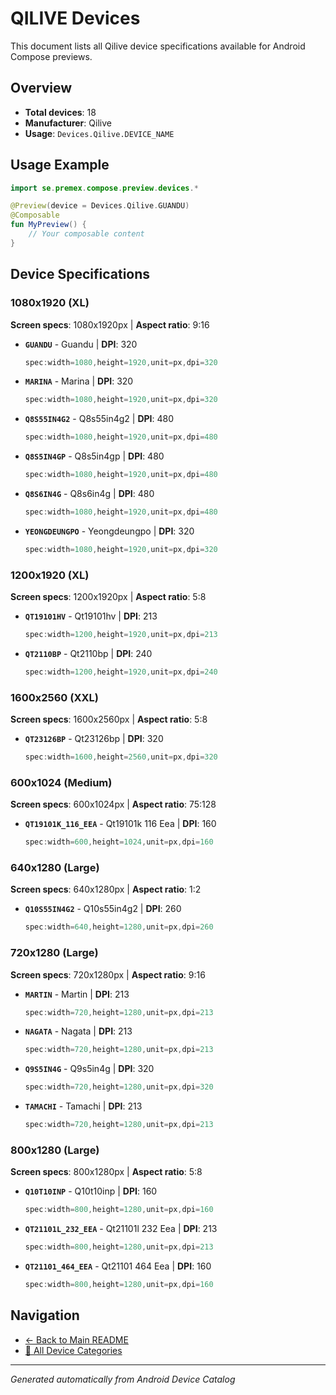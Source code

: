 # QILIVE Devices

This document lists all Qilive device specifications available for Android Compose previews.

## Overview

- **Total devices**: 18
- **Manufacturer**: Qilive
- **Usage**: `Devices.Qilive.DEVICE_NAME`

## Usage Example

```kotlin
import se.premex.compose.preview.devices.*

@Preview(device = Devices.Qilive.GUANDU)
@Composable
fun MyPreview() {
    // Your composable content
}
```

## Device Specifications

### 1080x1920 (XL)

**Screen specs**: 1080x1920px | **Aspect ratio**: 9:16

- **`GUANDU`** - Guandu | **DPI**: 320
  ```kotlin
  spec:width=1080,height=1920,unit=px,dpi=320
  ```

- **`MARINA`** - Marina | **DPI**: 320
  ```kotlin
  spec:width=1080,height=1920,unit=px,dpi=320
  ```

- **`Q8S55IN4G2`** - Q8s55in4g2 | **DPI**: 480
  ```kotlin
  spec:width=1080,height=1920,unit=px,dpi=480
  ```

- **`Q8S5IN4GP`** - Q8s5in4gp | **DPI**: 480
  ```kotlin
  spec:width=1080,height=1920,unit=px,dpi=480
  ```

- **`Q8S6IN4G`** - Q8s6in4g | **DPI**: 480
  ```kotlin
  spec:width=1080,height=1920,unit=px,dpi=480
  ```

- **`YEONGDEUNGPO`** - Yeongdeungpo | **DPI**: 320
  ```kotlin
  spec:width=1080,height=1920,unit=px,dpi=320
  ```

### 1200x1920 (XL)

**Screen specs**: 1200x1920px | **Aspect ratio**: 5:8

- **`QT19101HV`** - Qt19101hv | **DPI**: 213
  ```kotlin
  spec:width=1200,height=1920,unit=px,dpi=213
  ```

- **`QT2110BP`** - Qt2110bp | **DPI**: 240
  ```kotlin
  spec:width=1200,height=1920,unit=px,dpi=240
  ```

### 1600x2560 (XXL)

**Screen specs**: 1600x2560px | **Aspect ratio**: 5:8

- **`QT23126BP`** - Qt23126bp | **DPI**: 320
  ```kotlin
  spec:width=1600,height=2560,unit=px,dpi=320
  ```

### 600x1024 (Medium)

**Screen specs**: 600x1024px | **Aspect ratio**: 75:128

- **`QT19101K_116_EEA`** - Qt19101k 116 Eea | **DPI**: 160
  ```kotlin
  spec:width=600,height=1024,unit=px,dpi=160
  ```

### 640x1280 (Large)

**Screen specs**: 640x1280px | **Aspect ratio**: 1:2

- **`Q10S55IN4G2`** - Q10s55in4g2 | **DPI**: 260
  ```kotlin
  spec:width=640,height=1280,unit=px,dpi=260
  ```

### 720x1280 (Large)

**Screen specs**: 720x1280px | **Aspect ratio**: 9:16

- **`MARTIN`** - Martin | **DPI**: 213
  ```kotlin
  spec:width=720,height=1280,unit=px,dpi=213
  ```

- **`NAGATA`** - Nagata | **DPI**: 213
  ```kotlin
  spec:width=720,height=1280,unit=px,dpi=213
  ```

- **`Q9S5IN4G`** - Q9s5in4g | **DPI**: 320
  ```kotlin
  spec:width=720,height=1280,unit=px,dpi=320
  ```

- **`TAMACHI`** - Tamachi | **DPI**: 213
  ```kotlin
  spec:width=720,height=1280,unit=px,dpi=213
  ```

### 800x1280 (Large)

**Screen specs**: 800x1280px | **Aspect ratio**: 5:8

- **`Q10T10INP`** - Q10t10inp | **DPI**: 160
  ```kotlin
  spec:width=800,height=1280,unit=px,dpi=160
  ```

- **`QT21101L_232_EEA`** - Qt21101l 232 Eea | **DPI**: 213
  ```kotlin
  spec:width=800,height=1280,unit=px,dpi=213
  ```

- **`QT21101_464_EEA`** - Qt21101 464 Eea | **DPI**: 160
  ```kotlin
  spec:width=800,height=1280,unit=px,dpi=160
  ```

## Navigation

- [← Back to Main README](../../README.md)
- [📱 All Device Categories](../README.md)

---
*Generated automatically from Android Device Catalog*
